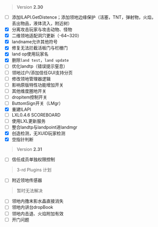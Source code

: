  > Version **2.30**
 - [ ] 添加ILAPI.GetDistence；添加领地边缘保护（活塞，TNT，弹射物，火焰，丢出物品，液体流入，附近树）
 - [x] 分离攻击玩家与攻击动物、怪物
 - [x] 二维领地适配洞穴更新（-64~320）
 - [x] landname允许其他符号
 - [x] 修复无法拦截活板门与栏栅门
 - [x] land op使用玩家名
 - [x] 删除`land test`，`land update`
 - [ ] 优化landtp（错误提示窒息）
 - [ ] 领地过户/添加信任GUI支持分页
 - [ ] 修改领地管理器逻辑
 - [ ] 影响原版特性功能增加开关
 - [ ] 其他维度圈地开关
 - [ ] dropitem控制开关
 - [ ] ButtomSign开关（LMgr）
 - [x] 重建ILAPI
 - [ ] LXL0.4.6 SCOREBOARD
 - [ ] 使用LXL更新服务
 - [ ] 整合landtp与landpoint进landmgr
 - [x] 创造检测，无XUID玩家检测
 - [x] 空指针判断

> Version **2.31**
 - [ ] 信任成员单独权限控制

 > 3-rd Plugins 计划
 - [ ] 附近领地传感器

 > 暂时无法解决
 - [ ] 领地内撸末影水晶直接消失
 - [ ] 领地内讲台dropBook
 - [ ] 领地内击退、火焰附加有效
 - [ ] 开门问题